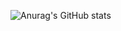 
![Anurag's GitHub stats](https://github-readme-stats.vercel.app/api?username=memento13&show_icons=true&theme=radical)
<!-- [![Solved.ac
프로필](http://mazassumnida.wtf/api/v2/generate_badge?boj=memento0626)](https://solved.ac/memento0626)
 -->
